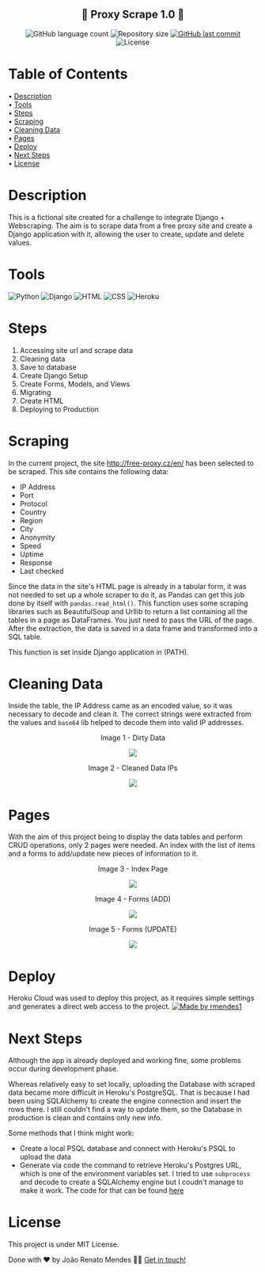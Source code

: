 <h2 align="center"> 
	🚧 Proxy Scrape 1.0 🚧
</h2>

<p align="center">
  <img alt="GitHub language count" src="https://img.shields.io/github/languages/count/rmendes1/rossmann_sales?color=%2304D361">
   <img alt="Repository size" src="https://img.shields.io/github/repo-size/rmendes1/proxy-scrape">
    <a href="https://github.com/rmendes1/proxy-scrape/commits/main">
    <img alt="GitHub last commit" src="https://img.shields.io/github/last-commit/rmendes1/proxy-scrape">
  </a>

  <img alt="License" src="https://img.shields.io/badge/license-MIT-brightgreen">
</p>


# Table of Contents
<p align="left">
 • <a href="#description">Description</a> </br>
 • <a href="#tools">Tools</a> </br>
 • <a href="#steps">Steps</a> </br>
 • <a href="#scraping">Scraping</a> </br>
  • <a href="#cleaning-data">Cleaning Data</a> </br>
 • <a href="#pages">Pages</a> </br>
 • <a href="#deploy">Deploy</a> </br>	
 • <a href="#next-steps">Next Steps</a> </br>
 • <a href="#license">License</a>
</p>


# **Description**
This is a fictional site created for a challenge to integrate Django + Webscraping. The aim is to scrape data from a free
proxy site and create a Django application with it, allowing the user to create, update and delete values.


# **Tools**
![Python](https://img.shields.io/badge/-Python-007396?style=flat-square&logo=python&logoColor=ffffff)
![Django](https://img.shields.io/badge/-Django-013220?style=flat-square&logo=Django&logoColor=ffffff)
![HTML](https://img.shields.io/badge/HTML-FFA500?style=flat-square&logo=html&logoColor=ffffff)
![CSS](https://img.shields.io/badge/-CSS-A81D33?style=flat-square&logo=css&logoColor=ffffff)
![Heroku](https://img.shields.io/badge/-Heroku-800080?style=flat-square&logo=heroku&logoColor=ffffff)

# **Steps**
<ol>
  <li>Accessing site url and scrape data</li>
  <li>Cleaning data</li>
  <li>Save to database</li>
  <li>Create Django Setup</li>
  <li>Create Forms, Models, and Views</li>
  <li>Migrating</li>
  <li>Create HTML</li>
  <li>Deploying to Production</li>
</ol>


# **Scraping**

In the current project, the site http://free-proxy.cz/en/ has been selected to be scraped. This site contains the following data:
- IP Address
- Port
- Protocol	
- Country	
- Region	
- City	
- Anonymity	
- Speed	
- Uptime	
- Response	
- Last checked

Since the data in the site's HTML page is already in a tabular form, it was not needed to set up a whole scraper to do it,
as Pandas can get this job done by itself with <code class="lo lp lq lr ls b">pandas.read_html()</code>. This function uses some scraping libraries such as
BeautifulSoup and Urllib to return a list containing all the tables in a page as DataFrames. You just need to pass the URL of the page.
After the extraction, the data is saved in a data frame and transformed into a SQL table.

This function is set inside Django application in (PATH).

# **Cleaning Data**
Inside the table, the IP Address came as an encoded value, so it was necessary to decode and clean it. The correct strings were extracted from
the values and <code class="lo lp lq lr ls b">base64</code> lib helped to decode them into valid IP addresses.

<p align = "center"> Image 1 - Dirty Data </p>
<p align = "center"> <img src="/imgs/encoded_ip.png" />  </p>

<p align = "center"> Image 2 - Cleaned Data IPs </p>
<p align = "center"> <img src="/imgs/decoded_ip.png" />  </p>


# **Pages**
With the aim of this project being to display the data tables and perform CRUD operations, only 2 pages were needed. An index with the list of items and
a forms to add/update new pieces of information to it.

<p align = "center"> Image 3 - Index Page </p>
<p align = "center"> <img src="/imgs/index_page.png" />  </p>

<p align = "center"> Image 4 - Forms (ADD) </p>
<p align = "center"> <img src="/imgs/forms_page.png" />  </p>

<p align = "center"> Image 5 - Forms (UPDATE) </p>
<p align = "center"> <img src="/imgs/forms_update.png" />  </p>


# **Deploy**
Heroku Cloud was used to deploy this project, as it requires simple settings and generates a direct web access to the project.
<a href="https://proxy-scrape.herokuapp.com/proxy/">
  <img alt="Made by rmendes1" src="https://img.shields.io/badge/Access%20Page%20-Heroku-%2304D361">
</a>

# **Next Steps**

Although the app is already deployed and working fine, some problems occur during development phase.

Whereas relatively easy to set locally, uploading the Database with scraped data became more difficult in Heroku's PostgreSQL. 
That is because I had been using SQLAlchemy to create the engine connection and insert the rows there. I still couldn't find a way to update them, so the
Database in production is clean and contains only new info.

Some methods that I think might work:
- Create a local PSQL database and connect with Heroku's PSQL to upload the data
- Generate via code the command to retrieve Heroku's Postgres URL, which is one of the environment variables set. I tried to use <code class="lo lp lq lr ls b">subprocess</code>
and decode to create a SQLAlchemy engine but I coudn't manage to make it work. The code for that can be found <a href = 'https://github.com/rmendes1/proxy-scrape/blob/main/proxy_scrape/management/commands/scrape_commands_production.py'>here</a>

# **License**

This project is under MIT License.

Done with ❤️ by João Renato Mendes 👋🏽 [Get in touch!](https://www.linkedin.com/in/joaorenatomendes/)
